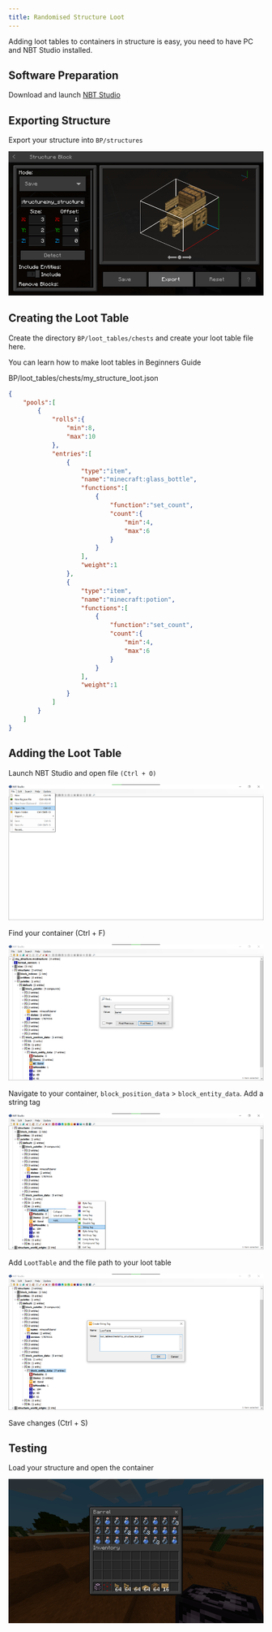```yaml
---
title: Randomised Structure Loot
---
```



Adding loot tables to containers in structure is easy, you need to have PC and NBT Studio installed.

## Software Preparation

Download and launch [NBT Studio](
https://github.com/tryashtar/nbt-studio/releases/download/v1.14.1/NbtStudio.exe)

## Exporting Structure

Export your structure into `BP/structures`

![](/assets/images/tutorials/randomised-structure-loot/export_structure.png)

## Creating the Loot Table

Create the directory `BP/loot_tables/chests` and create your loot table file here.

You can learn how to make loot tables in Beginners Guide

<CodeHeader>BP/loot_tables/chests/my_structure_loot.json</CodeHeader>

```json
{
    "pools":[
        {
            "rolls":{
                "min":8,
                "max":10
            },
            "entries":[
                {
                    "type":"item",
                    "name":"minecraft:glass_bottle",
                    "functions":[
                        {
                            "function":"set_count",
                            "count":{
                                "min":4,
                                "max":6
                            }
                        }
                    ],
                    "weight":1
                },
                {
                    "type":"item",
                    "name":"minecraft:potion",
                    "functions":[
                        {
                            "function":"set_count",
                            "count":{
                                "min":4,
                                "max":6
                            }
                        }
                    ],
                    "weight":1
                }
            ]
        }
    ]
}
```

## Adding the Loot Table

Launch NBT Studio and open file `(Ctrl + O)`

![](/assets/images/tutorials/randomised-structure-loot/open_file.png)

Find your container (Ctrl + F)

![](/assets/images/tutorials/randomised-structure-loot/find_container.png)

Navigate to your container, `block_position_data` > `block_entity_data`. Add a string tag

![](/assets/images/tutorials/randomised-structure-loot/add_string_tag1.png)

Add `LootTable` and the file path to your loot table

![](/assets/images/tutorials/randomised-structure-loot/add_string_tag2.png)

Save changes (Ctrl + S)

## Testing

Load your structure and open the container

![](/assets/images/tutorials/randomised-structure-loot/test.png)